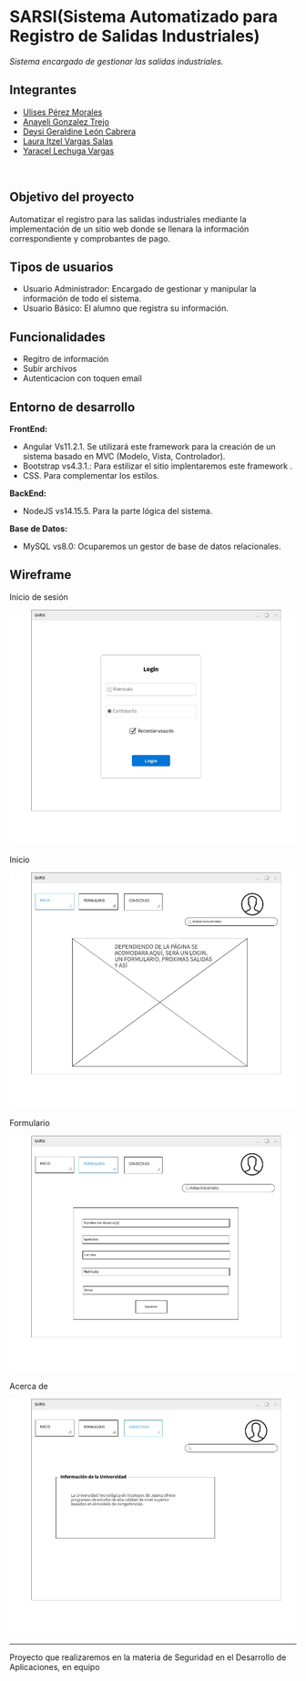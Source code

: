 # SARSI(Sistema Automatizado para Registro de Salidas Industriales)
_Sistema encargado de gestionar las salidas industriales._

## Integrantes

* [Ulises Pérez Morales](https://github.com/upm1) 
* [Anayeli Gonzalez Trejo](https://github.com/ana14624)  
* [Deysi Geraldine León Cabrera](https://github.com/geraldineleon)
* [Laura Itzel Vargas Salas](https://github.com/Lau16Itzel)
* [Yaracel Lechuga Vargas](https://github.com/Yaracel0599)
<br>

## Objetivo del proyecto
Automatizar el registro para las salidas industriales mediante la implementación de un sitio web donde se llenara la información correspondiente y comprobantes de pago. 
<br>
## Tipos de usuarios
* Usuario Administrador: Encargado de gestionar y manipular la información de todo el sistema.
* Usuario Básico: El alumno que registra su información.
## Funcionalidades
* Regitro de información
* Subir archivos
* Autenticacion con toquen email
## Entorno de desarrollo
<strong>FrontEnd:</strong>
* Angular Vs11.2.1. Se utilizará este framework para la creación de un sistema basado en MVC (Modelo, Vista, Controlador).
* Bootstrap vs4.3.1.: Para estilizar el sitio implentaremos este framework .
* CSS. Para complementar los estilos.

<strong>BackEnd:</strong>
* NodeJS vs14.15.5. Para la parte lógica del sistema.

<strong>Base de Datos:</strong>
* MySQL vs8.0: Ocuparemos un gestor de base de datos relacionales.

## Wireframe
<p>Inicio de sesión</p>
<p align="center"><img src="https://github.com/upm1/Propuesta_Proyecto_SDA/blob/main/login.jfif"/></p>

<p>Inicio</p>
<p align="center"><img src="https://github.com/upm1/Propuesta_Proyecto_SDA/blob/main/Inicio.jfif"/></p>

<p>Formulario</p>
<p align="center"><img src="https://github.com/upm1/Propuesta_Proyecto_SDA/blob/main/formulario.jfif"/></p>

<p>Acerca de</p>
<p align="center"><img src="https://github.com/upm1/Propuesta_Proyecto_SDA/blob/main/conocenos.jfif"/></p>


<hr>
Proyecto que realizaremos en la materia de Seguridad en el Desarrollo de Aplicaciones, en equipo
